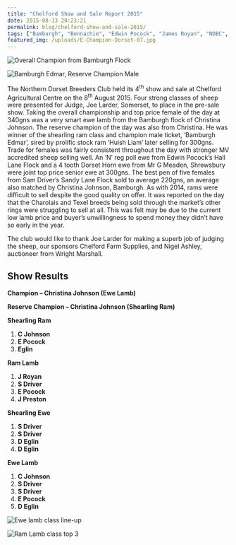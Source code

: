 ```yaml
---
title: "Chelford Show and Sale Report 2015"
date: 2015-08-13 20:23:21
permalink: blog/chelford-show-and-sale-2015/
tags: ["Bamburgh", "Bennachie", "Edwin Pocock", "James Royan", "NDBC", "Poll Dorset", "Results", "Sam Driver", "Sandy Lane", "Show", "Wright Marshall"]
featured_img: /uploads/E-Champion-Dorset-07.jpg
---
```


![Overall Champion from Bamburgh Flock](/uploads/E-Champion-Dorset-07.jpg)

![Bamburgh Edmar, Reserve Champion Male](/uploads/E-Res-Champion-Dorset-02.jpg)

The Northern Dorset Breeders Club held its 4<sup>th</sup> show and sale at Chelford Agricultural Centre on the 8<sup>th</sup> August 2015. Four strong classes of sheep were presented for Judge, Joe Larder, Somerset, to place in the pre-sale show. Taking the overall championship and top price female of the day at 340gns was a very smart ewe lamb from the Bamburgh flock of Christina Johnson. The reserve champion of the day was also from Christina. He was winner of the shearling ram class and champion male ticket, ‘Bamburgh Edmar’, sired by prolific stock ram ‘Huish Liam’ later selling for 300gns. Trade for females was fairly consistent throughout the day with stronger MV accredited sheep selling well. An ‘N’ reg poll ewe from Edwin Pocock’s Hall Lane Flock and a 4 tooth Dorset Horn ewe from Mr G Meaden, Shrewsbury were joint top price senior ewe at 300gns. The best pen of five females from Sam Driver’s Sandy Lane Flock sold to average 220gns, an average also matched by Christina Johnson, Bamburgh. As with 2014, rams were difficult to sell despite the good quality on offer. It was reported on the day that the Charolais and Texel breeds being sold through the market’s other rings were struggling to sell at all. This was felt may be due to the current low lamb price and buyer’s unwillingness to spend money they didn’t have so early in the year.

The club would like to thank Joe Larder for making a superb job of judging the sheep, our sponsors Chelford Farm Supplies, and Nigel Ashley, auctioneer from Wright Marshall.

## Show Results

**Champion – Christina Johnson (Ewe Lamb)**

**Reserve Champion – Christina Johnson (Shearling Ram)**

**Shearling Ram**

1. ****C Johnson****
2. **E Pocock**
3. **Eglin**

**Ram Lamb**

1. ****J Royan****
2. **S Driver**
3. **E Pocock**
4. **J Preston**

**Shearling Ewe**

1. ****S Driver****
2. **S Driver**
3. **D Eglin**
4. **D Eglin**

**Ewe Lamb**

1. ****C Johnson****
2. **S Driver**
3. **S Driver**
4. **E Pocock**
5. **D Eglin**

![Ewe lamb class line-up](/uploads/IMG_1620.jpg)

![Ram Lamb class top 3](/uploads/IMG_1629.jpg)
